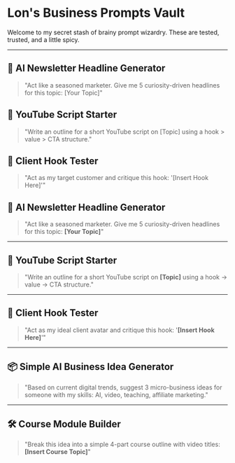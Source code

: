 

# Lon's Business Prompts Vault

Welcome to my secret stash of brainy prompt wizardry. These are tested, trusted, and a little spicy.

---

## 🧠 AI Newsletter Headline Generator
> "Act like a seasoned marketer. Give me 5 curiosity-driven headlines for this topic: [Your Topic]"

## 🎯 YouTube Script Starter
> "Write an outline for a short YouTube script on [Topic] using a hook > value > CTA structure."

## 🤖 Client Hook Tester
> "Act as my target customer and critique this hook: '[Insert Hook Here]'"


## 🧠 AI Newsletter Headline Generator
> "Act like a seasoned marketer. Give me 5 curiosity-driven headlines for this topic: **[Your Topic]**"

---

## 🎯 YouTube Script Starter
> "Write an outline for a short YouTube script on **[Topic]** using a hook → value → CTA structure."

---

## 🤖 Client Hook Tester
> "Act as my ideal client avatar and critique this hook: '**[Insert Hook Here]**'"

---

## 📦 Simple AI Business Idea Generator
> "Based on current digital trends, suggest 3 micro-business ideas for someone with my skills: AI, video, teaching, affiliate marketing."

---

## 🛠️ Course Module Builder
> "Break this idea into a simple 4-part course outline with video titles: **[Insert Course Topic]**"
